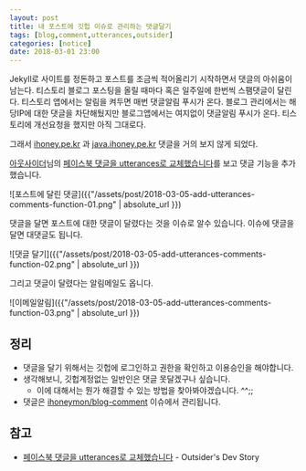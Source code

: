 ```yaml
---
layout: post
title: 내 포스트에 깃헙 이슈로 관리하는 댓글달기
tags: [blog,comment,utterances,outsider]
categories: [notice]
date: 2018-03-01 23:00
---
```


Jekyll로 사이트를 정돈하고 포스트를 조금씩 적어올리기 시작하면서 댓글의 아쉬움이 남는다. 티스토리 블로그 포스팅을 올릴 때마다 혹은 일주일에 한번씩 스팸댓글이 달린다. 티스토리 앱에서는 알림을 켜두면 매번 댓글알림 푸시가 온다. 블로그 관리에서는 해당IP에 대한 댓글을 차단해뒀지만 블로그앱에서는 여지없이 댓글알림 푸시가 온다. 티스토리에 개선요청을 했지만 아직 그대로다.

그래서 [ihoney.pe.kr](http://ihoney.pe.kr) 과 [java.ihoney.pe.kr](http://java.ihoney.pe.kr) 댓글을 거의 보지 않게 되었다.

[아웃사이더](https://blog.outsider.ne.kr)님의 [페이스북 댓글을 utterances로 교체했습니다](https://blog.outsider.ne.kr/1356)를 보고 댓글 기능을 추가했습니다.

![포스트에 달린 댓글]({{"/assets/post/2018-03-05-add-utterances-comments-function-01.png" | absolute_url }})

댓글을 달면 포스트에 대한 댓글이 달렸다는 것을 이슈로 알수 있습니다. 이슈에 댓글을 달면 대댓글도 됩니다.

![댓글 달기]({{"/assets/post/2018-03-05-add-utterances-comments-function-02.png" | absolute_url }})

그리고 댓글이 달렸다는 알림메일도 옵니다.

![이메일알림]({{"/assets/post/2018-03-05-add-utterances-comments-function-03.png" | absolute_url }})

## 정리
* 댓글을 달기 위해서는 깃헙에 로그인하고 권한을 확인하고 이용승인을 해야합니다.
* 생각해보니, 깃헙계정없는 일반인은 댓글 못달겠구나 싶습니다.
  * 이에 대해서는 뭔가 해결할 수 있는 방법을 찾아봐야겠습니다. ^^;;
* 댓글은 [ihoneymon/blog-comment](https://github.com/ihoneymon/blog-comment) 이슈에서 관리됩니다.


## 참고
* [페이스북 댓글을 utterances로 교체했습니다](https://blog.outsider.ne.kr/1356) - Outsider's Dev Story
